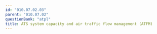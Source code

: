 ```yaml
---
id: "010.07.02.03"
parent: "010.07.02"
questionBank: "atpl"
title: ATS system capacity and air traffic flow management (ATFM)
---
```

